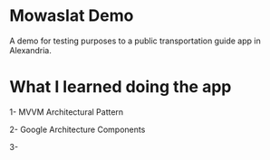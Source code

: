 # Mowaslat Demo

A demo for testing purposes to a public transportation guide app in Alexandria.

# What I learned doing the app

1- MVVM Architectural Pattern

2- Google Architecture Components

3-
